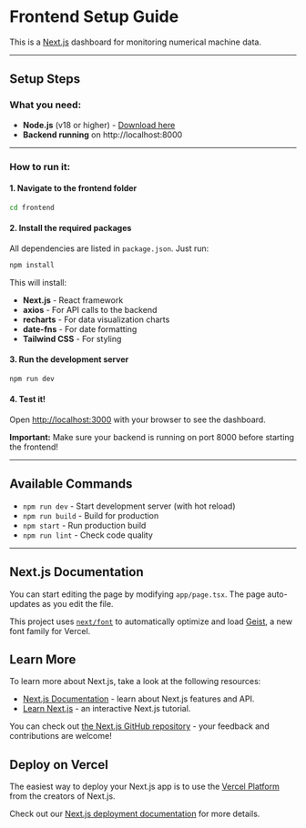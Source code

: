 # Frontend Setup Guide

This is a [Next.js](https://nextjs.org) dashboard for monitoring numerical machine data.

---

## Setup Steps

### What you need:
- **Node.js** (v18 or higher) - [Download here](https://nodejs.org/)
- **Backend running** on http://localhost:8000

---

### How to run it:

#### 1. Navigate to the frontend folder
```bash
cd frontend
```

#### 2. Install the required packages
All dependencies are listed in `package.json`. Just run:
```bash
npm install
```

This will install:
- **Next.js** - React framework
- **axios** - For API calls to the backend
- **recharts** - For data visualization charts
- **date-fns** - For date formatting
- **Tailwind CSS** - For styling

#### 3. Run the development server
```bash
npm run dev
```

#### 4. Test it!
Open [http://localhost:3000](http://localhost:3000) with your browser to see the dashboard.

**Important:** Make sure your backend is running on port 8000 before starting the frontend!

---

## Available Commands

- `npm run dev` - Start development server (with hot reload)
- `npm run build` - Build for production
- `npm start` - Run production build
- `npm run lint` - Check code quality

---

## Next.js Documentation

You can start editing the page by modifying `app/page.tsx`. The page auto-updates as you edit the file.

This project uses [`next/font`](https://nextjs.org/docs/app/building-your-application/optimizing/fonts) to automatically optimize and load [Geist](https://vercel.com/font), a new font family for Vercel.

## Learn More

To learn more about Next.js, take a look at the following resources:

- [Next.js Documentation](https://nextjs.org/docs) - learn about Next.js features and API.
- [Learn Next.js](https://nextjs.org/learn) - an interactive Next.js tutorial.

You can check out [the Next.js GitHub repository](https://github.com/vercel/next.js) - your feedback and contributions are welcome!

## Deploy on Vercel

The easiest way to deploy your Next.js app is to use the [Vercel Platform](https://vercel.com/new?utm_medium=default-template&filter=next.js&utm_source=create-next-app&utm_campaign=create-next-app-readme) from the creators of Next.js.

Check out our [Next.js deployment documentation](https://nextjs.org/docs/app/building-your-application/deploying) for more details.
